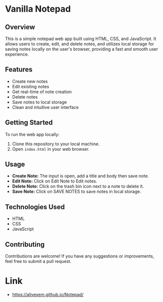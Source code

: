 
# Vanilla Notepad 

## Overview
This is a simple notepad web app built using HTML, CSS, and JavaScript. It allows users to create, edit, and delete notes, and utilizes local storage for saving notes locally on the user's browser, providing a fast and smooth user experience.

## Features
- Create new notes
- Edit existing notes
- Get real-time of note creation 
- Delete notes
- Save notes to local storage
- Clean and intuitive user interface

## Getting Started
To run the web app locally:
1. Clone this repository to your local machine.
2. Open `index.html` in your web browser.

## Usage
- **Create Note:** The input is open, add a title and body then save note.
- **Edit Note:** Click on Edit Note to Edit notes.
- **Delete Note:** Click on the trash bin icon next to a note to delete it.
- **Save Note:** Click on SAVE NOTES to save notes in local storage.

## Technologies Used
- HTML
- CSS
- JavaScript

## Contributing
Contributions are welcome! If you have any suggestions or improvements, feel free to submit a pull request.

# Link
- https://alivexem.github.io/Notepad/

